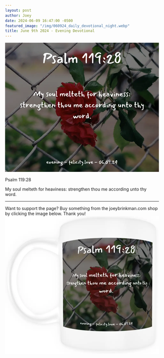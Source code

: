 ```yaml
---
layout: post
author: Joey
date: 2024-06-09 16:47:00 -0500
featured_image: "/img/060924_daily_devotional_night.webp"
title: June 9th 2024 - Evening Devotional
---
```


[![June 9th 2024 - Evening Devotional](/img/060924_daily_devotional_night.webp)](/img/060924_daily_devotional_night.webp)

Psalm 119:28

My soul melteth for heaviness: strengthen thou me according unto thy word.

<hr>

Want to support the page? Buy something from the joeybrinkman.com shop by clicking the image below. Thank you!
[![June 9th 2024 - Evening Devotional - Coffee Mug](/img/mugs/060924_night_mug.webp)](https://www.joeybrinkman.com/product/12-oz-mug-psalm-119-28//)